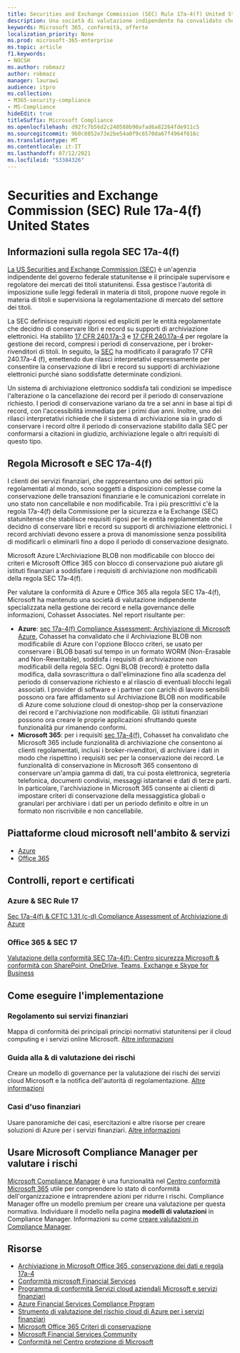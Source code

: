 ```yaml
---
title: Securities and Exchange Commission (SEC) Rule 17a-4(f) United States
description: Una società di valutazione indipendente ha convalidato che Azure e Office 365 possono aiutare le società finanziarie a soddisfare i requisiti di conservazione dei record e di archiviazione non modificabili della regola SEC 17a-4(f).
keywords: Microsoft 365, conformità, offerte
localization_priority: None
ms.prod: microsoft-365-enterprise
ms.topic: article
f1.keywords:
- NOCSH
ms.author: robmazz
author: robmazz
manager: laurawi
audience: itpro
ms.collection:
- M365-security-compliance
- MS-Compliance
hideEdit: true
titleSuffix: Microsoft Compliance
ms.openlocfilehash: d92fc7b56d2c240588b90afad6a82264fde911c5
ms.sourcegitcommit: 9b0c8852e73e2be54a0f9c6570da67f4964f616c
ms.translationtype: MT
ms.contentlocale: it-IT
ms.lasthandoff: 07/12/2021
ms.locfileid: "53384326"
---
```

# <a name="securities-and-exchange-commission-sec-rule-17a-4f-united-states"></a>Securities and Exchange Commission (SEC) Rule 17a-4(f) United States

## <a name="about-sec-rule-17a-4f"></a>Informazioni sulla regola SEC 17a-4(f)

[La US Securities and Exchange Commission (SEC)](https://www.sec.gov/) è un'agenzia indipendente del governo federale statunitense e il principale supervisore e regolatore dei mercati dei titoli statunitensi. Essa gestisce l'autorità di imposizione sulle leggi federali in materia di titoli, propone nuove regole in materia di titoli e supervisiona la regolamentazione di mercato del settore dei titoli.

La SEC definisce requisiti rigorosi ed espliciti per le entità regolamentate che decidno di conservare libri e record su supporti di archiviazione elettronici. Ha stabilito [17 CFR 240.17a-3](https://www.govinfo.gov/app/details/CFR-2012-title17-vol3/CFR-2012-title17-vol3-sec240-17a-3) e [17 CFR 240.17a-4](https://www.ecfr.gov/cgi-bin/text-idx?mc=true&node=pt17.4.240&rgn=div5#se17.4.240_117a_64) per regolare la gestione dei record, compresi i periodi di conservazione, per i broker-rivenditori di titoli. In seguito, la [SEC](https://www.sec.gov/rules/interp/34-47806.htm) ha modificato il paragrafo 17 CFR 240.17a-4 (f), emettendo due rilasci interpretativi espressamente per consentire la conservazione di libri e record su supporti di archiviazione elettronici purché siano soddisfatte determinate condizioni.

Un sistema di archiviazione elettronico soddisfa tali condizioni se impedisce l'alterazione o la cancellazione dei record per il periodo di conservazione richiesto. I periodi di conservazione variano da tre a sei anni in base ai tipi di record, con l'accessibilità immediata per i primi due anni. Inoltre, uno dei rilasci interpretativi richiede che il sistema di archiviazione sia in grado di conservare i record oltre il periodo di conservazione stabilito dalla SEC per conformarsi a citazioni in giudizio, archiviazione legale o altri requisiti di questo tipo.

## <a name="microsoft-and-sec-rule-17a-4f"></a>Regola Microsoft e SEC 17a-4(f)

I clienti dei servizi finanziari, che rappresentano uno dei settori più regolamentati al mondo, sono soggetti a disposizioni complesse come la conservazione delle transazioni finanziarie e le comunicazioni correlate in uno stato non cancellabile e non modificabile. Tra i più prescrittivi c'è la regola 17a-4(f) della Commissione per la sicurezza e la Exchange (SEC) statunitense che stabilisce requisiti rigosi per le entità regolamentate che decidno di conservare libri e record su supporti di archiviazione elettronici. I record archiviati devono essere a prova di manomissione senza possibilità di modificarli o eliminarli fino a dopo il periodo di conservazione designato.

Microsoft Azure L'Archiviazione BLOB non modificabile con blocco dei criteri e Microsoft Office 365 con blocco di conservazione può aiutare gli istituti finanziari a soddisfare i requisiti di archiviazione non modificabili della regola SEC 17a-4(f).

Per valutare la conformità di Azure e Office 365 alla regola SEC 17a-4(f), Microsoft ha mantenuto una società di valutazione indipendente specializzata nella gestione dei record e nella governance delle informazioni, Cohasset Associates. Nel report risultante per:

- **Azure**: [sec 17a-4(f) Compliance Assessment: Archiviazione di Microsoft Azure](https://servicetrust.microsoft.com/ViewPage/MSComplianceGuide?command=Download&downloadType=Document&downloadId=19b08fd4-d276-43e8-9461-715981d0ea20&docTab=4ce99610-c9c0-11e7-8c2c-f908a777fa4d_GRC_Assessment_Reports), Cohasset ha convalidato che il Archiviazione BLOB non modificabile di Azure con l'opzione Blocco criteri, se usato per conservare i BLOB basati sul tempo in un formato WORM (Non-Erasable and Non-Rewritable), soddisfa i requisiti di archiviazione non modificabili della regola SEC. [](/azure/storage/blobs/storage-blob-immutable-storage) Ogni BLOB (record) è protetto dalla modifica, dalla sovrascrittura o dall'eliminazione fino alla scadenza del periodo di conservazione richiesto e al rilascio di eventuali blocchi legali associati. I provider di software e i partner con carichi di lavoro sensibili possono ora fare affidamento sul Archiviazione BLOB non modificabile di Azure come soluzione cloud di onestop-shop per la conservazione dei record e l'archiviazione non modificabile. Gli istituti finanziari possono ora creare le proprie applicazioni sfruttando queste funzionalità pur rimanendo conformi.
- **Microsoft 365**: per i requisiti [sec 17a-4(f),](/microsoft-365/compliance/retention-regulatory-requirements#sec-17a-4f-finra-4511c-and-cftc-131c-d) Cohasset ha convalidato che Microsoft 365 include funzionalità di archiviazione che consentono ai clienti regolamentati, inclusi i broker-rivenditori, di archiviare i dati in modo che rispettino i requisiti sec per la conservazione dei record. Le funzionalità di conservazione in Microsoft 365 consentono di conservare un'ampia gamma di dati, tra cui posta elettronica, segreteria telefonica, documenti condivisi, messaggi istantanei e dati di terze parti. In particolare, l'archiviazione in Microsoft 365 consente ai clienti di impostare criteri di conservazione della messaggistica globali o granulari per archiviare i dati per un periodo definito e oltre in un formato non riscrivibile e non cancellabile.

## <a name="microsoft-in-scope-cloud-platforms--services"></a>Piattaforme cloud microsoft nell'ambito & servizi

- [Azure](https://gallery.technet.microsoft.com/Overview-of-Azure-c1be3942)
- [Office 365](https://aka.ms/Office365ComplianceOfferings)

## <a name="audits-reports-and-certificates"></a>Controlli, report e certificati

### <a name="azure--sec-rule-17"></a>Azure & SEC Rule 17

[Sec 17a-4(f) & CFTC 1.31 (c-d) Compliance Assessment of Archiviazione di Azure](https://servicetrust.microsoft.com/ViewPage/MSComplianceGuide?command=Download&downloadType=Document&downloadId=19b08fd4-d276-43e8-9461-715981d0ea20&docTab=4ce99610-c9c0-11e7-8c2c-f908a777fa4d_GRC_Assessment_Reports)

### <a name="office-365--sec-rule-17"></a>Office 365 & SEC 17

[Valutazione della conformità SEC 17a-4(f): Centro sicurezza Microsoft & conformità con SharePoint, OneDrive, Teams, Exchange e Skype for Business](https://servicetrust.microsoft.com/ViewPage/TrustDocumentsV3?command=Download&downloadType=Document&downloadId=2dc92867-5f83-49d8-ad04-9e7295c9e40e&tab=7f51cb60-3d6c-11e9-b2af-7bb9f5d2d913&docTab=7f51cb60-3d6c-11e9-b2af-7bb9f5d2d913_FAQ_and_White_Papers)

## <a name="how-to-implement"></a>Come eseguire l'implementazione

### <a name="financial-services-regulation"></a>Regolamento sui servizi finanziari

Mappa di conformità dei principali principi normativi statunitensi per il cloud computing e i servizi online Microsoft. [Altre informazioni](https://servicetrust.microsoft.com/ViewPage/TrustDocuments?command=Download&downloadType=Document&downloadId=5b483567-00b0-4d86-96ae-ee887dadb61c&docTab=6d000410-c9e9-11e7-9a91-892aae8839ad_Compliance_Guides)

### <a name="risk-assessment--compliance-guide"></a>Guida alla & di valutazione dei rischi

Creare un modello di governance per la valutazione dei rischi dei servizi cloud Microsoft e la notifica dell'autorità di regolamentazione. [Altre informazioni](https://servicetrust.microsoft.com/ViewPage/TrustDocuments?command=Download&downloadType=Document&downloadId=edee9b14-3661-4a16-ba83-c35caf672bd7&docTab=6d000410-c9e9-11e7-9a91-892aae8839ad_FAQ_and_White_Papers)

### <a name="financial-use-cases"></a>Casi d'uso finanziari

Usare panoramiche dei casi, esercitazioni e altre risorse per creare soluzioni di Azure per i servizi finanziari. [Altre informazioni](/azure/industry/financial/)

## <a name="use-microsoft-compliance-manager-to-assess-your-risk"></a>Usare Microsoft Compliance Manager per valutare i rischi

[Microsoft Compliance Manager](/microsoft-365/compliance/compliance-manager) è una funzionalità nel [Centro conformità Microsoft 365](/microsoft-365/compliance/microsoft-365-compliance-center) utile per comprendere lo stato di conformità dell'organizzazione e intraprendere azioni per ridurre i rischi. Compliance Manager offre un modello premium per creare una valutazione per questa normativa. Individuare il modello nella pagina **modelli di valutazioni** in Compliance Manager. Informazioni su come [creare valutazioni in Compliance Manager](/microsoft-365/compliance/compliance-manager-assessments).

## <a name="resources"></a>Risorse

- [Archiviazione in Microsoft Office 365, conservazione dei dati e regola 17a-4](https://www.microsoft.com/microsoft-365/blog/2015/11/10/office-365-exchange-online-archiving-now-meets-sec-rule-17a-4-requirements/)
- [Conformità microsoft Financial Services](https://download.microsoft.com/download/6/4/7/64707E3E-6D3E-45D0-8207-A0EA3201B4A6/Microsoft%20Cloud%20-%20Financial%20Services%20Compliance%20Program%20\(Print\).pdf)
- [Programma di conformità Servizi cloud aziendali Microsoft e servizi finanziari](https://servicetrust.microsoft.com/viewpage/financialservicesoverview)
- [Azure Financial Services Compliance Program](https://azure.microsoft.com/resources/videos/azurecon-2015-financial-services-compliance-in-azure/)
- [Strumento di valutazione del rischio cloud di Azure per i servizi finanziari](https://servicetrust.microsoft.com/ViewPage/FFIECBlueprint?command=Download&downloadType=Document&downloadId=079a1973-711a-428f-9312-9ddd290cff7b&docTab=c726d5c0-2d1e-11e8-a485-57140ec19669_PaaS)
- [Microsoft Office 365 Criteri di conservazione](/office365/securitycompliance/retention-policies)
- [Microsoft Financial Services Community](https://techcommunity.microsoft.com/t5/financial-services/ct-p/FinancialServices)
- [Conformità nel Centro protezione di Microsoft](https://www.microsoft.com/trust-center/compliance/compliance-overview)
